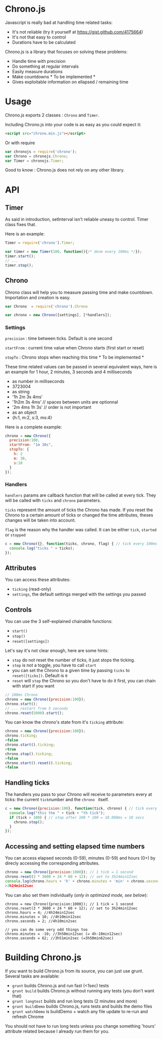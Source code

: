# Chrono.js
Javascript is really bad at handling time related tasks:
* It's not reliable (try it yourself at https://gist.github.com/4175664)
* It's not that easy to control
* Durations have to be calculated

Chrono.js is a library that focuses on solving these problems:
* Handle time with precision
* Do something at regular intervals
* Easily measure durations
* Make countdowns * To be implemented *
* Gives exploitable information on ellapsed / remaining time

# Usage
Chrono.js exports 2 classes : `Chrono` and `Timer`.

Including Chrono.js into your code is as easy as you could expect it:

``` html
<script src="chrono.min.js"></script>
```

Or with require

``` javascript
var chronojs = require('chrono');
var Chrono = chronojs.Chrono;
var Timer = chronojs.Timer;
```
Good to know : Chrono.js does not rely on any other library.

# API
## Timer
As said in introduction, setInterval isn't reliable uneasy to control. Timer class fixes that.

Here is an example:

``` javascript
Timer = require('chrono').Timer;

var timer = new Timer(100, function(){/* done every 100ms */});
timer.start();
// ...
timer.stop();
```

## Chrono
Chrono class will help you to measure passing time and make countdown.
Importation and creation is easy.

``` javascript
var Chrono  = require('chrono').Chrono

var chrono = new Chrono([settings], [*handlers]);
```

### Settings
`precision` : time between ticks. Default is one second

`startFrom` : current time value when Chrono starts (first start or reset)

`stopTo` : Chrono stops when reaching this time * To be implemented *

These time related values can be passed in several equivalent ways, here is an example for 1 hour, 2 minutes, 3 seconds and 4 milliseconds
* as number in milliseconds
 * 3723004
* as string
 * '1h 2m 3s 4ms'
 * '1h2m 3s 4ms' // spaces between units are optionnal
 * '2m 4ms 1h 3s' // order is not important
* as an object
 * {h:1, m:2, s:3, ms:4}

Here is a complete example:

``` javascript
chrono = new Chrono({
  precision:100,
  startFrom: "1m 30s",
  stopTo: {
    h: 2
    m: 30,
    s:10
  }
});
```

### Handlers

`handlers` params are callback function that will be called at every tick. They will be called with `ticks` and `chrono` parameters.

`ticks` represent the amount of ticks the Chrono has made. If you reset the
Chrono to a certain amount of ticks or changed the time attributes, theses 
changes will be taken into account.

`flag` is the reason why the handler was called. It can be either `tick`, `started` or `stopped`

``` javascript
c = new Chrono({}, function(ticks, chrono, flag) { // tick every 100ms
  console.log("ticks " + ticks);
});
```

## Attributes

You can access these attributes:

* `ticking` (read-only)
* `settings`, the default settings merged with the settings you passed

## Controls
You can use the 3 self-explained chainable functions:

* `start()`
* `stop()`
* `reset([settings])`

Let's say it's not clear enough, here are some hints:

* `stop` do not reset the number of ticks, it just stops the ticking.
* `stop` is not a toggle, you have to call `start`
* you can set the Chrono to a given time by passing `ticks` to `reset([ticks])`. Default is `0`
* `reset` will `stop` the Chrono so you don't have to do it first, you can chain with start if you want

``` javascript
// 100ms Chrono
chrono = new Chrono({precision:100});
chrono.start();
// ... restart from 5 seconds
chrono.reset(5000).start();
```

You can know the chrono's state from it's `ticking` attribute:

```javascript
chrono = new Chrono({precision:100});
chrono.ticking;
>false
chrono.start().ticking;
>true
chrono.stop().ticking;
>false
chrono.start().reset().ticking;
>false
```

## Handling ticks
The handlers you pass to your Chrono will receive to parameters every at ticks: the current `tick`number and the `chrono ` itself.

``` javascript
c = new Chrono({precision:100}, function(tick, chrono) { // tick every 100ms
  console.log("this the " + tick + "th tick");
  if (tick > 100) { // stop after 100 * 100 = 10.000ms = 10 secs
    chrono.stop();
  }
});
```

## Accessing and setting elapsed time numbers
You can access elapsed seconds (0-59), minutes (0-59) and hours (0+) by direcly accessing the corresponding attributes.

``` javascript
chrono = new Chrono({precision:1000}); // 1 tick = 1 second
chrono.reset(3 * 3600 + 24 * 60 + 12); // set to 3h24min12sec
console.log(chrono.hours + 'h' + chrono.minutes + 'min' + chrono.seconds + 'sec');
>3h24min12sec
```

You can also set them individually (*only in optimized mode, see below*):

```
chrono = new Chrono({precision:1000}); // 1 tick = 1 second
chrono.reset(3 * 3600 + 24 * 60 + 12); // set to 3h24min12sec
chrono.hours = 4; //4h24min12sec
chrono.minutes = 10; //4h10min12sec
chrono.seconds = 2; //4h10min2sec

// you can do some very odd things too
chrono.minutes = -10; //3h50min12sec (= 4h-10min12sec)
chrono.seconds = 62; //3h51min2sec (=3h50min62sec)
```

# Building Chrono.js
If you want to build Chrono.js from its source, you can just use grunt.
Several tasks are available:

* `grunt` builds Chrono.js and run fast (<1sec) tests
* `grunt build` builds Chrono.js without running any tests (you don't want that)
* `grunt longtest` builds and run long tests (2 minutes and more)
* `grunt buildDemo` builds Chrono.js, runs tests and builds the demo files
* `grunt watchDemo` is buildDemo + watch any file update to re-run and refresh Chrome

You should not have to run long tests unless you change something 'hours' attribute related because I already run them for you.